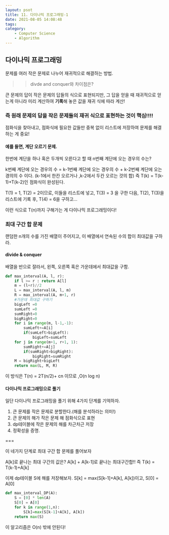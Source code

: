 ```yaml
---
layout: psot
title: 11. 다이나믹 프로그래밍-1
date: 2021-08-05 14:08:48
tags:
category:
    - Computer Science
    - Algorithm
---
```

## 다이나믹 프로그래밍
문제를 여러 작은 문제로 나누어 재귀적으로 해결하는 방법.

>> divde and conquer와 차이점은?

큰 문제의 답이 작은 문제의 답들의 식으로 표현되지만, 
그 답을 얻을 때 재귀적으로 얻는게 아니라 미리 계산하여 **기록**해 놓은 값을 재귀 식에 따라 계산!

### 즉 원래 문제의 답을 작은 문제들의 재귀 식으로 표현하는 것이 핵심!!!!
점화식을 찾아내고, 점화식에 필요한 값들만 중복 없이 리스트에 저장하여 문제를 해결하는 게 중요!

#### 예를 들면, 계단 오르기 문제.
한번에 계단을 하나 혹은 두개씩 오른다고 할 때
n번째 계단에 오는 경우의 수는?


k번째 계단에 오는 경우의 수 = k-1번째 계단에 오는 경우의 수 + k-2번째 계단에 오는 경의의 수 이다. (k-1에서 한칸 오르거나 ,k-2에서 두칸 오르는 것의 합)
즉 T(k) = T(k-1)+T(k-2)인 점화식이 완성된다.


T(1) = 1, T(2) = 2이므로, 이들을 리스트에 넣고, T(3) = 3 을 구한 다음,
T(2), T(3)을 리스트에 기록 후, T(4) = 6을 구하고...


이런 식으로 T(n)까지 구해가는 게 다이나믹 프로그래밍이다!

### 최대 구간 합 문제
랜덤한 n개의 수를 가진 배열이 주어지고, 이 배열에서 연속된 수의 합이 최대값을 구하라.

#### divide & conquer
배열을 반으로 잘라서, 왼쪽, 오른쪽 혹은 가운데에서 최대값을 구함.
```python
def max_interval(A, l, r):
    if l >= r : return A[l]
    m = (l+r)//2
    L = max_interval(A, l, m)
    R = max_interval(A, m+1, r)
    #가운데 최대값 구하기
    bigLeft =0
    sumLeft =0
    sumRight=0
    bigRight=0
    for i in range(m, l-1,-1):
        sumLeft+=A[i]
        if(sumLeft>bigLeft):
            bigLeft=sumLeft
    for j in range(m+1, r+1, 1):
        sumRight+=A[j]
        if(sumRight>bigRight):
            bigRight=sumRight
    M = bigRight+bigLeft
    return max(L, M, R)
```
이 방식은 T(n) = 2T(n/2)+ cn 이므로 ,O(n log n)

#### 다이나믹 프로그래밍으로 풀기
일단 다이나믹 프로그래밍을 풀기 위해 4가지 단계를 기억하자.
1. 큰 문제를 작은 문제로 분할한다.(해를 분석하라는 의미!)
2. 큰 문제의 해가 작은 문제 해 점화식으로 표현
3. dp테이블에 작은 문제의 해를 차근차근 저장
4. 정확성을 증명.

===

이 네가지 단계로 최대 구간 합 문제를 풀어보자

A\[k]로 끝나는 최대 구간의 값은? A\[k] + A\[k-1]로 끝나는 최대구간합!!
즉 T(k) = T(k-1)+A\[k]

이제 dp테이블 S에 해를 저장해보자.
S\[k] = max(S\[k-1]+A\[k], A\[k])이고,
S\[0] = A\[0]

```python
def max_interval_DP(A):
    S = [0] * len(A)
    S[0] = A[0]
    for k in range(1,n):
        S[k]=max(S[k-1]+A[k], A[k])
    return max(S)
```
이 알고리즘은 O(n) 밖에 안된다!